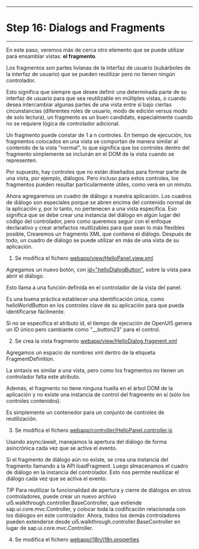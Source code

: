 ********************************
# Step 16: Dialogs and Fragments
********************************

En este paso, veremos más de cerca otro elemento que se puede utilizar para ensamblar vistas: **el fragmento**.

Los fragmentos son partes livianas de la interfaz de usuario (subárboles de la interfaz de usuario) que se pueden reutilizar pero no tienen ningún controlador.


Esto significa que siempre que desee definir una determinada parte de su interfaz de usuario 
para que sea reutilizable en múltiples vistas, o cuando desea intercambiar algunas partes de una vista entre sí bajo ciertas circunstancias (diferentes roles de usuario, modo de edición versus modo de solo lectura), un fragmento es un buen candidato, especialmente cuando no se requiere lógica de controlador adicional.


Un fragmento puede constar de 1 a n controles.
En tiempo de ejecución, los fragmentos colocados en una vista se comportan de manera similar al contenido de la vista "normal", lo que significa que los controles dentro del fragmento simplemente se incluirán en el DOM de la vista cuando se representen.


Por supuesto, hay controles que no están diseñados para formar parte de una vista, por ejemplo, diálogos. Pero incluso para estos controles, los fragmentos pueden resultar particularmente útiles, como verá en un minuto.


Ahora agregaremos un cuadro de diálogo a nuestra aplicación. Los cuadros de diálogo son especiales porque se abren encima del contenido normal de la aplicación y, por lo tanto, 
no pertenecen a una vista específica. Eso significa que se debe crear una instancia del diálogo en algún lugar del código del controlador, pero como queremos seguir con el enfoque declarativo y crear artefactos reutilizables para que sean lo más flexibles posible, Crearemos un fragmento XML que 
contiene el diálogo. Después de todo, un cuadro de diálogo se puede utilizar en más de una vista de su aplicación.


1. Se modifica el fichero [webapp/view/HelloPanel.view.xml](webapp/view/HelloPanel.view.xml)


Agregamos un nuevo botón, con <ins>id="helloDialogButton"</ins>, sobre la vista para abrir el diálogo.


Esto llama a una función definida en el controlador de la vista del panel.


Es una buena práctica establecer una identificación única, como helloWorldButton en los controles clave de su aplicación para que pueda identificarse fácilmente.


Si no se especifica el atributo id, el tiempo de ejecución de OpenUI5 genera un ID único pero cambiante como "__button23" para el control.


2. Se crea la vista fragmento [webapp/view/HelloDialog.fragment.xml](webapp/view/HelloDialog.fragment.xml)


Agregamos un espacio de nombres xml dentro de la etiqueta FragmentDefinition.


La sintaxis es similar a una vista, pero como los fragmentos no tienen un controlador falta este atributo.


Además, el fragmento no tiene ninguna huella en el árbol DOM de la aplicación y no existe una instancia de control del fragmento en sí (sólo los controles contenidos). 


Es simplemente un contenedor para un conjunto de controles de reutilización.



3. Se modifica el fichero [webapp/controller/HelloPanel.controller.js](webapp/controller/HelloPanel.controller.js)


Usando async/await, manejamos la apertura del diálogo de forma asincrónica cada vez que se activa el evento.


Si el fragmento de diálogo aún no existe, se crea una instancia del fragmento llamando a la API loadFragment. Luego almacenamos el cuadro de diálogo en la instancia del controlador. 
Esto nos permite reutilizar el diálogo cada vez que se activa el evento.


TIP
Para reutilizar la funcionalidad de apertura y cierre de diálogos en otros controladores, 
puede crear un nuevo archivo ui5.walkthrough.controller.BaseController, 
que extiende sap.ui.core.mvc.Controller, y colocar toda la codificación relacionada 
con los diálogos en este controlador. Ahora, todos los demás controladores pueden extenderse 
desde ui5.walkthrough.controller.BaseController en lugar de sap.ui.core.mvc.Controller.


4. Se modifica el fichero [webapp/i18n/i18n.properties](webapp/i18n/i18n.properties)